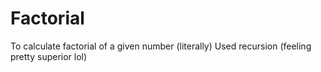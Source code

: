 # Factorial
To calculate factorial of a given number (literally)
Used recursion (feeling pretty superior lol)
